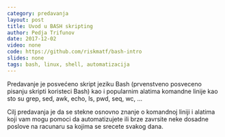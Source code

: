 ```yaml
---
category: predavanja
layout: post
title: Uvod u BASH skripting
author: Pedja Trifunov
date: 2017-12-02
video: none
code: https://github.com/riskmatf/bash-intro
slides: none
tags: bash, linux, shell, automatizacija
---
```

Predavanje je posvećeno skript jeziku Bash (prvenstveno posveceno pisanju skripti koristeci Bash) kao i popularnim alatima komandne linije kao sto su grep, sed, awk, echo, ls, pwd, seq, wc, ...

Cilj predavanja je da se stekne osnovno znanje o komandnoj liniji i alatima koji vam mogu pomoci da automatizujete ili brze zavrsite neke dosadne poslove na racunaru sa kojima se srecete svakog dana.
